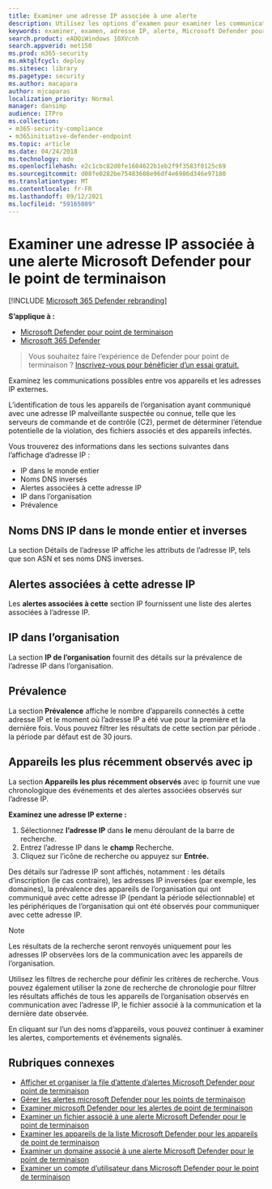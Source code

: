 ```yaml
---
title: Examiner une adresse IP associée à une alerte
description: Utilisez les options d’examen pour examiner les communications possibles entre les appareils et les adresses IP externes.
keywords: examiner, examen, adresse IP, alerte, Microsoft Defender pour point de terminaison, ADRESSE IP externe
search.product: eADQiWindows 10XVcnh
search.appverid: met150
ms.prod: m365-security
ms.mktglfcycl: deploy
ms.sitesec: library
ms.pagetype: security
ms.author: macapara
author: mjcaparas
localization_priority: Normal
manager: dansimp
audience: ITPro
ms.collection:
- m365-security-compliance
- m365initiative-defender-endpoint
ms.topic: article
ms.date: 04/24/2018
ms.technology: mde
ms.openlocfilehash: e2c1cbc82d0fe1604622b1eb2f9f3583f0125c69
ms.sourcegitcommit: d08fe0282be75483608e96df4e6986d346e97180
ms.translationtype: MT
ms.contentlocale: fr-FR
ms.lasthandoff: 09/12/2021
ms.locfileid: "59165089"
---
```

# <a name="investigate-an-ip-address-associated-with-a-microsoft-defender-for-endpoint-alert"></a>Examiner une adresse IP associée à une alerte Microsoft Defender pour le point de terminaison

[!INCLUDE [Microsoft 365 Defender rebranding](../../includes/microsoft-defender.md)]


**S’applique à :**
- [Microsoft Defender pour point de terminaison](https://go.microsoft.com/fwlink/p/?linkid=2154037)
- [Microsoft 365 Defender](https://go.microsoft.com/fwlink/?linkid=2118804)


> Vous souhaitez faire l’expérience de Defender pour point de terminaison ? [Inscrivez-vous pour bénéficier d’un essai gratuit.](https://signup.microsoft.com/create-account/signup?products=7f379fee-c4f9-4278-b0a1-e4c8c2fcdf7e&ru=https://aka.ms/MDEp2OpenTrial?ocid=docs-wdatp-investigateip-abovefoldlink)

Examinez les communications possibles entre vos appareils et les adresses IP externes.

L’identification de tous les appareils de l’organisation ayant communiqué avec une adresse IP malveillante suspectée ou connue, telle que les serveurs de commande et de contrôle (C2), permet de déterminer l’étendue potentielle de la violation, des fichiers associés et des appareils infectés.

Vous trouverez des informations dans les sections suivantes dans l’affichage d’adresse IP :

- IP dans le monde entier
- Noms DNS inversés
- Alertes associées à cette adresse IP
- IP dans l’organisation
- Prévalence

## <a name="ip-worldwide-and-reverse-dns-names"></a>Noms DNS IP dans le monde entier et inverses

La section Détails de l’adresse IP affiche les attributs de l’adresse IP, tels que son ASN et ses noms DNS inverses.

## <a name="alerts-related-to-this-ip"></a>Alertes associées à cette adresse IP

Les **alertes associées à cette** section IP fournissent une liste des alertes associées à l’adresse IP.

## <a name="ip-in-organization"></a>IP dans l’organisation

La section **IP de l’organisation** fournit des détails sur la prévalence de l’adresse IP dans l’organisation.

## <a name="prevalence"></a>Prévalence

La section **Prévalence** affiche le nombre d’appareils connectés à cette adresse IP et le moment où l’adresse IP a été vue pour la première et la dernière fois. Vous pouvez filtrer les résultats de cette section par période . la période par défaut est de 30 jours.

## <a name="most-recent-observed-devices-with-ip"></a>Appareils les plus récemment observés avec ip

La section **Appareils les plus récemment observés** avec ip fournit une vue chronologique des événements et des alertes associées observés sur l’adresse IP.

**Examinez une adresse IP externe :**

1. Sélectionnez **l’adresse IP** dans **le** menu déroulant de la barre de recherche.
2. Entrez l’adresse IP dans le **champ** Recherche.
3. Cliquez sur l’icône de recherche ou appuyez sur **Entrée.**

Des détails sur l’adresse IP sont affichés, notamment : les détails d’inscription (le cas contraire), les adresses IP inversées (par exemple, les domaines), la prévalence des appareils de l’organisation qui ont communiqué avec cette adresse IP (pendant la période sélectionnable) et les périphériques de l’organisation qui ont été observés pour communiquer avec cette adresse IP.

> [!NOTE]
> Les résultats de la recherche seront renvoyés uniquement pour les adresses IP observées lors de la communication avec les appareils de l’organisation.

Utilisez les filtres de recherche pour définir les critères de recherche. Vous pouvez également utiliser la zone de recherche de chronologie pour filtrer les résultats affichés de tous les appareils de l’organisation observés en communication avec l’adresse IP, le fichier associé à la communication et la dernière date observée.

En cliquant sur l’un des noms d’appareils, vous pouvez continuer à examiner les alertes, comportements et événements signalés.

## <a name="related-topics"></a>Rubriques connexes

- [Afficher et organiser la file d’attente d’alertes Microsoft Defender pour point de terminaison](alerts-queue.md)
- [Gérer les alertes microsoft Defender pour les points de terminaison](manage-alerts.md)
- [Examiner microsoft Defender pour les alertes de point de terminaison](investigate-alerts.md)
- [Examiner un fichier associé à une alerte Microsoft Defender pour le point de terminaison](investigate-files.md)
- [Examiner les appareils de la liste Microsoft Defender pour les appareils de point de terminaison](investigate-machines.md)
- [Examiner un domaine associé à une alerte Microsoft Defender pour le point de terminaison](investigate-domain.md)
- [Examiner un compte d’utilisateur dans Microsoft Defender pour le point de terminaison](investigate-user.md)

